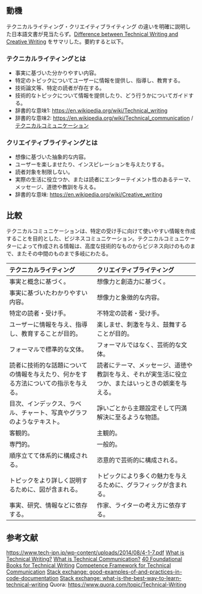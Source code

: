 ## 動機

テクニカルライティング・クリエイティブライティング の違いを明確に説明した日本語文書が見当たらず。[Difference between Technical Writing and Creative Writing](https://www.geeksforgeeks.org/difference-between-technical-writing-and-creative-writing/) をサマリした。要約すると以下。

### テクニカルライティングとは
- 事実に基づいた分かりやすい内容。
- 特定のトピックについてユーザーに情報を提供し、指導し、教育する。
- 技術論文等、特定の読者が存在する。
- 技術的なトピックについて情報を提供したり、どう行うかについてガイドする。
- 辞書的な意味1: https://en.wikipedia.org/wiki/Technical_writing
- 辞書的な意味2: https://en.wikipedia.org/wiki/Technical_communication / [テクニカルコミュニケーション](https://ja.wikipedia.org/wiki/%E3%83%86%E3%82%AF%E3%83%8B%E3%82%AB%E3%83%AB%E3%82%B3%E3%83%9F%E3%83%A5%E3%83%8B%E3%82%B1%E3%83%BC%E3%82%B7%E3%83%A7%E3%83%B3)

### クリエイティブライティングとは
- 想像に基づいた抽象的な内容。
- ユーザーを楽しませたり、インスピレーションを与えたりする。
- 読者対象を制限しない。
- 実際の生活に役立つか、または読者にエンターテイメント性のあるテーマ、メッセージ、道徳や教訓を与える。
- 辞書的な意味: https://en.wikipedia.org/wiki/Creative_writing
 

## 比較

テクニカルコミュニケーションは、特定の受け手に向けて使いやすい情報を作成することを目的とした、ビジネスコミュニケーション。テクニカルコミュニケーターによって作成される情報は、高度な技術的なものからビジネス向けのものまで、またその中間のものまで多岐にわたる。

| テクニカルライティング | クリエイティブライティング |
|:------|:------|
|事実と概念に基づく。 |想像力と創造力に基づく。 |
|事実に基づいたわかりやすい内容。 |想像力と象徴的な内容。 |
|特定の読者・受け手。 |不特定の読者・受け手。   |
|ユーザーに情報を与え、指導し、教育することが目的。 |楽しませ、刺激を与え、鼓舞することが目的。  |
|フォーマルで標準的な文体。 |フォーマルではなく、芸術的な文体。  |
|読者に技術的な話題についての情報を与えたり、何かをする方法についての指示を与える。 |読者にテーマ、メッセージ、道徳や教訓を与え、それが実生活に役立つか、またはいっときの娯楽を与える。 |
|目次、インデックス、ラベル、チャート、写真やグラフのようなテキスト。 |諍いごとから主題設定そして円満解決に至るような物語。 |
|客観的。   |主観的。   |
|専門的。   |一般的。   |
|順序立てて体系的に構成される。   |恣意的で芸術的に構成される。   |
|トピックをより詳しく説明するために、図が含まれる。|トピックにより多くの魅力を与えるために、グラフィックが含まれる。 |
|事実、研究、情報などに依存する。| 作家、ライターの考え方に依存する。 |



## 参考文献
https://www.tech-jpn.jp/wp-content/uploads/2014/08/4-1-7.pdf
[What is Technical Writing?](http://techwhirl.com/what-is-technical-writing/)
[What is Technical Communication?](https://web.archive.org/web/20100524154910/http://www.tcanz.org.nz/Resources/Learn+About+Technical+Communication/Technical+Communication.html)
[40 Foundational Books for Technical Writing](https://idratherbewriting.com/2010/09/10/40-foundational-books-for-technical-writing/)
[Competence Framework for Technical Communication](http://competencies.technical-communication.org/overview.html)
[Stack exchange: good-examples-of-and-practices-in-code-documentation](https://writers.stackexchange.com/questions/12417/good-examples-of-and-practices-in-code-documentation)
[Stack exchange: what-is-the-best-way-to-learn-technical-writing](https://writers.stackexchange.com/questions/5341/what-is-the-best-way-to-learn-technical-writing/7962#7962)
Quora: https://www.quora.com/topic/Technical-Writing


